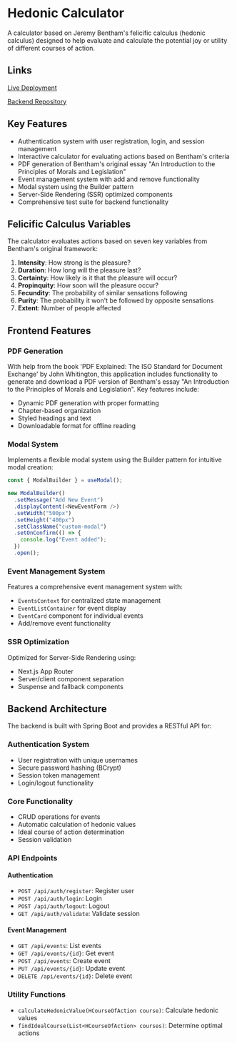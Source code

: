 # Hedonic Calculator

A calculator based on Jeremy Bentham's felicific calculus (hedonic calculus) designed to help evaluate and calculate the potential joy or utility of different courses of action.

## Links

[Live Deployment](https://gentle-wave-01f645f1e.4.azurestaticapps.net/login)

[Backend Repository](https://github.com/JackBadawy/hcalc_backend)

## Key Features

- Authentication system with user registration, login, and session management
- Interactive calculator for evaluating actions based on Bentham's criteria
- PDF generation of Bentham's original essay "An Introduction to the Principles of Morals and Legislation"
- Event management system with add and remove functionality
- Modal system using the Builder pattern
- Server-Side Rendering (SSR) optimized components
- Comprehensive test suite for backend functionality

## Felicific Calculus Variables

The calculator evaluates actions based on seven key variables from Bentham's original framework:

1. **Intensity**: How strong is the pleasure?
2. **Duration**: How long will the pleasure last?
3. **Certainty**: How likely is it that the pleasure will occur?
4. **Propinquity**: How soon will the pleasure occur?
5. **Fecundity**: The probability of similar sensations following
6. **Purity**: The probability it won't be followed by opposite sensations
7. **Extent**: Number of people affected

## Frontend Features

### PDF Generation

With help from the book 'PDF Explained: The ISO Standard for Document Exchange' by John Whitington, this application includes functionality to generate and download a PDF version of Bentham's essay "An Introduction to the Principles of Morals and Legislation". Key features include:

- Dynamic PDF generation with proper formatting
- Chapter-based organization
- Styled headings and text
- Downloadable format for offline reading

### Modal System

Implements a flexible modal system using the Builder pattern for intuitive modal creation:

```typescript
const { ModalBuilder } = useModal();

new ModalBuilder()
  .setMessage("Add New Event")
  .displayContent(<NewEventForm />)
  .setWidth("500px")
  .setHeight("400px")
  .setClassName("custom-modal")
  .setOnConfirm(() => {
    console.log("Event added");
  })
  .open();
```

### Event Management System

Features a comprehensive event management system with:

- `EventsContext` for centralized state management
- `EventListContainer` for event display
- `EventCard` component for individual events
- Add/remove event functionality

### SSR Optimization

Optimized for Server-Side Rendering using:

- Next.js App Router
- Server/client component separation
- Suspense and fallback components

## Backend Architecture

The backend is built with Spring Boot and provides a RESTful API for:

### Authentication System

- User registration with unique usernames
- Secure password hashing (BCrypt)
- Session token management
- Login/logout functionality

### Core Functionality

- CRUD operations for events
- Automatic calculation of hedonic values
- Ideal course of action determination
- Session validation

### API Endpoints

#### Authentication
- `POST /api/auth/register`: Register user
- `POST /api/auth/login`: Login
- `POST /api/auth/logout`: Logout
- `GET /api/auth/validate`: Validate session

#### Event Management
- `GET /api/events`: List events
- `GET /api/events/{id}`: Get event
- `POST /api/events`: Create event
- `PUT /api/events/{id}`: Update event
- `DELETE /api/events/{id}`: Delete event

### Utility Functions

- `calculateHedonicValue(HCourseOfAction course)`: Calculate hedonic values
- `findIdealCourse(List<HCourseOfAction> courses)`: Determine optimal actions
